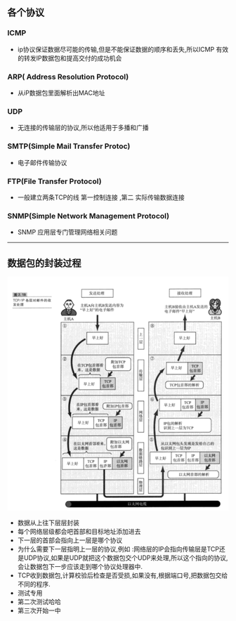 ## 各个协议
### ICMP
+ ip协议保证数据尽可能的传输,但是不能保证数据的顺序和丢失,所以ICMP 有效的转发IP数据包和提高交付的成功机会

### ARP( Address Resolution Protocol)
+ 从iP数据包里面解析出MAC地址

### UDP
+ 无连接的传输层的协议,所以他适用于多播和广播
  
### SMTP(Simple Mail Transfer  Protoc)
+ 电子邮件传输协议

### FTP(File Transfer Protocol)
+ 一般建立两条TCP的线 第一控制连接  ,第二 实际传输数据连接

### SNMP(Simple Network Management Protocol)
+ SNMP 应用层专门管理网络相关问题

---
## 数据包的封装过程
![](2022-04-04-15-38-25.png)
+ 数据从上往下层层封装
+ 每个网络层级都会吧首部和目标地址添加进去
+ 下一层的首部会指向上一层是哪个协议
+ 为什么需要下一层指明上一层的协议,例如 :网络层的IP会指向传输层是TCP还是UDP协议,如果是UDP就把这个数据包交个UDP来处理,所以这个指向的协议,会让数据包下一步应该走到哪个协议处理器中.
+ TCP收到数据包,计算校验后检查是否受损,如果没有,根据端口号,把数据包交给不同的程序.
+ 测试专用
+ 第二次测试哈哈
+ 第三次开始一中